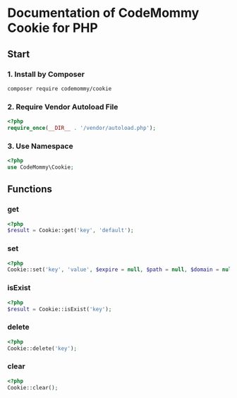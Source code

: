 # Documentation of CodeMommy Cookie for PHP

## Start

### 1. Install by Composer
```bash
composer require codemommy/cookie
```

### 2. Require Vendor Autoload File
```php
<?php
require_once(__DIR__ . '/vendor/autoload.php');
```

### 3. Use Namespace
```php
<?php
use CodeMommy\Cookie;
```

## Functions

### get
```php
<?php
$result = Cookie::get('key', 'default');
```

### set
```php
<?php
Cookie::set('key', 'value', $expire = null, $path = null, $domain = null, $secure = null, $httpOnly = null);
```

### isExist
```php
<?php
$result = Cookie::isExist('key');
```

### delete
```php
<?php
Cookie::delete('key');
```

### clear
```php
<?php
Cookie::clear();
```
